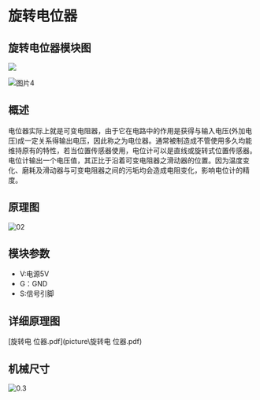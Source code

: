 # 旋转电位器

## 旋转电位器模块图        

![](I:\GIT_kallen\基础输入模块\旋转电位器\picture\图片1.png)

![图片4](I:\GIT_kallen\github\emakefun-docs\docs\sensors\base_model\旋转电位器模块图片\图片4.png)

## 概述

电位器实际上就是可变电阻器，由于它在电路中的作用是获得与输入电压(外加电压)成一定关系得输出电压，因此称之为电位器。通常被制造成不管使用多久均能维持原有的特性，若当位置传感器使用，电位计可以是直线或旋转式位置传感器。电位计输出一个电压值，其正比于沿着可变电阻器之滑动器的位置。因为温度变化、磨耗及滑动器与可变电阻器之间的污垢均会造成电阻变化，影响电位计的精度。



## 原理图

![02](I:\GIT_kallen\基础输入模块\旋转电位器\picture\02.png)

## 模块参数

* V:电源5V
* G：GND
* S:信号引脚

## 详细原理图

 [旋转电 位器.pdf](picture\旋转电 位器.pdf) 

## 机械尺寸

![0.3](I:\GIT_kallen\基础输入模块\旋转电位器\picture\0.3.png)
